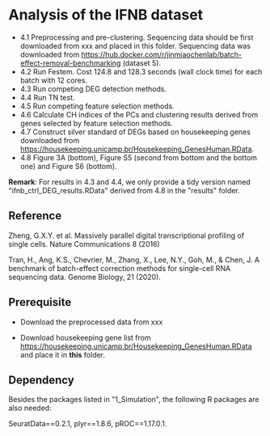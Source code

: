 # Analysis of the IFNB dataset

- 4.1 Preprocessing and pre-clustering. Sequencing data should be first downloaded from xxx and placed in this folder. Sequencing data was downloaded from https://hub.docker.com/r/jinmiaochenlab/batch-effect-removal-benchmarking (dataset 5).
- 4.2 Run Festem. Cost 124.8 and 128.3 seconds (wall clock time) for each batch with 12 cores.
- 4.3 Run competing DEG detection methods.
- 4.4 Run TN test.
- 4.5 Run competing feature selection methods.
- 4.6 Calculate CH indices of the PCs and clustering results derived from genes selected by feature selection methods.
- 4.7 Construct silver standard of DEGs based on housekeeping genes downloaded from https://housekeeping.unicamp.br/Housekeeping_GenesHuman.RData.
- 4.8 Figure 3A (bottom), Figure S5 (second from bottom and the bottom one) and Figure S6 (bottom).

**Remark**: For results in 4.3 and 4.4, we only provide a tidy version named "ifnb_ctrl_DEG_results.RData" derived from 4.8 in the "results" folder.

## Reference

Zheng, G.X.Y. et al. Massively parallel digital transcriptional profiling of single cells. Nature Communications 8 (2016)

Tran, H., Ang, K.S., Chevrier, M., Zhang, X., Lee, N.Y., Goh, M., & Chen, J. A benchmark of batch-effect correction methods for single-cell RNA sequencing data. Genome Biology, 21 (2020).

## Prerequisite

- Download the preprocessed data from xxx

- Download housekeeping gene list from https://housekeeping.unicamp.br/Housekeeping_GenesHuman.RData and place it in **this** folder.

## Dependency

Besides the packages listed in "1_Simulation", the following R packages are also needed:

SeuratData==0.2.1, plyr==1.8.6, pROC==1.17.0.1.